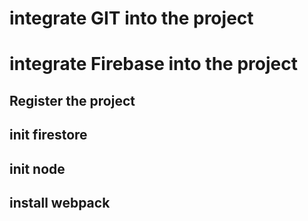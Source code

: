 # integrate GIT into the project

# integrate Firebase into the project
  ## Register the project
  ## init firestore
  ## init node
  ## install webpack

